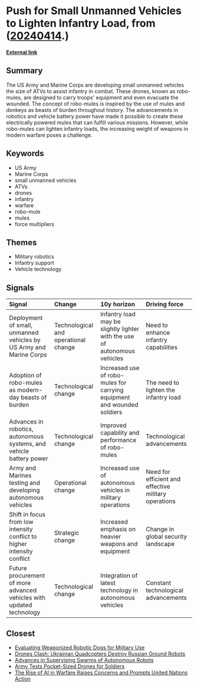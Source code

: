 # __Push for Small Unmanned Vehicles to Lighten Infantry Load__, from ([20240414](https://kghosh.substack.com/p/20240414).)

__[External link](https://www.popularmechanics.com/military/weapons/a46976855/the-army-and-marines-are-both-pursuing-robo-mules/)__



## Summary

The US Army and Marine Corps are developing small unmanned vehicles the size of ATVs to assist infantry in combat. These drones, known as robo-mules, are designed to carry troops' equipment and even evacuate the wounded. The concept of robo-mules is inspired by the use of mules and donkeys as beasts of burden throughout history. The advancements in robotics and vehicle battery power have made it possible to create these electrically powered mules that can fulfill various missions. However, while robo-mules can lighten infantry loads, the increasing weight of weapons in modern warfare poses a challenge.

## Keywords

* US Army
* Marine Corps
* small unmanned vehicles
* ATVs
* drones
* infantry
* warfare
* robo-mule
* mules
* force multipliers

## Themes

* Military robotics
* Infantry support
* Vehicle technology

## Signals

| Signal                                                                  | Change                               | 10y horizon                                                               | Driving force                                        |
|:------------------------------------------------------------------------|:-------------------------------------|:--------------------------------------------------------------------------|:-----------------------------------------------------|
| Deployment of small, unmanned vehicles by US Army and Marine Corps      | Technological and operational change | Infantry load may be slightly lighter with the use of autonomous vehicles | Need to enhance infantry capabilities                |
| Adoption of robo-mules as modern-day beasts of burden                   | Technological change                 | Increased use of robo-mules for carrying equipment and wounded soldiers   | The need to lighten the infantry load                |
| Advances in robotics, autonomous systems, and vehicle battery power     | Technological change                 | Improved capability and performance of robo-mules                         | Technological advancements                           |
| Army and Marines testing and developing autonomous vehicles             | Operational change                   | Increased use of autonomous vehicles in military operations               | Need for efficient and effective military operations |
| Shift in focus from low intensity conflict to higher intensity conflict | Strategic change                     | Increased emphasis on heavier weapons and equipment                       | Change in global security landscape                  |
| Future procurement of more advanced vehicles with updated technology    | Technological change                 | Integration of latest technology in autonomous vehicles                   | Constant technological advancements                  |

## Closest

* [Evaluating Weaponized Robotic Dogs for Military Use](b4ca85b78b31c34fb75c36305ef4ca7f)
* [Drones Clash: Ukrainian Quadcopters Destroy Russian Ground Robots](e1c2bc61b45e6587c4cc278532416665)
* [Advances in Supervising Swarms of Autonomous Robots](6dd300585482d1bda14bc77899469c10)
* [Army Tests Pocket-Sized Drones for Soldiers](68360fde62e6a94980474fa1805e4b8c)
* [The Rise of AI in Warfare Raises Concerns and Prompts United Nations Action](7f25552b9124a4dc3833e782ef331275)